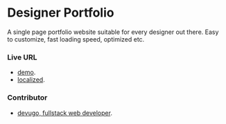 Designer Portfolio
==================

A single page portfolio website suitable for every designer out there. Easy to customize, fast loading speed, optimized etc.

### Live URL

- [demo](https://designer-portfolio-by-devugo.netlify.app/).
- [localized](https://localized-designer-portfolio-by-devugo.netlify.app/).

### Contributor

- [devugo, fullstack web developer](http://profile.devugo.com).
